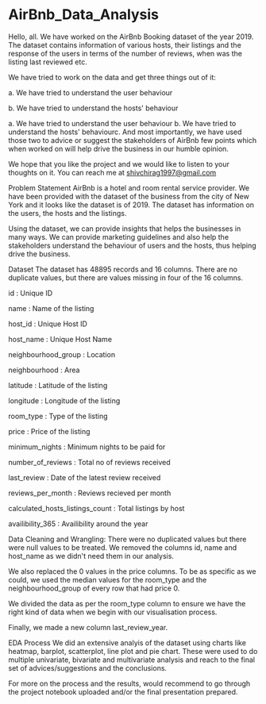 # AirBnb_Data_Analysis

Hello, all. We have worked on the AirBnb Booking dataset of the year 2019. The dataset contains information of various hosts, their listings and the response of the users in terms of the number of reviews, when was the listing last reviewed etc.

We have tried to work on the data and get three things out of it:

a. We have tried to understand the user behaviour

b. We have tried to understand the hosts' behaviour

a. We have tried to understand the user behaviour b. We have tried to understand the hosts' behaviourc. And most importantly, we have used those two to advice or suggest the stakeholders of AirBnb few points which when worked on will help drive the business in our humble opinion.

We hope that you like the project and we would like to listen to your thoughts on it. You can reach me at shivchirag1997@gmail.com

Problem Statement
AirBnb is a hotel and room rental service provider. We have been provided with the dataset of the business from the city of New York and it looks like the dataset is of 2019. The dataset has information on the users, the hosts and the listings.

Using the dataset, we can provide insights that helps the businesses in many ways. We can provide marketing guidelines and also help the stakeholders understand the behaviour of users and the hosts, thus helping drive the business.

Dataset
The dataset has 48895 records and 16 columns. There are no duplicate values, but there are values missing in four of the 16 columns.

id : Unique ID

name : Name of the listing

host_id : Unique Host ID

host_name : Unique Host Name

neighbourhood_group : Location

neighbourhood : Area

latitude : Latitude of the listing

longitude : Longitude of the listing

room_type : Type of the listing

price : Price of the listing

minimum_nights : Minimum nights to be paid for

number_of_reviews : Total no of reviews received

last_review : Date of the latest review received

reviews_per_month : Reviews recieved per month

calculated_hosts_listings_count : Total listings by host

availibility_365 : Availibility around the year

Data Cleaning and Wrangling:
There were no duplicated values but there were null values to be treated. We removed the columns id, name and host_name as we didn't need them in our analysis.

We also replaced the 0 values in the price columns. To be as specific as we could, we used the median values for the room_type and the neighbourhood_group of every row that had price 0.

We divided the data as per the room_type column to ensure we have the right kind of data when we begin with our visualisation process.

Finally, we made a new column last_review_year.

EDA Process
We did an extensive analyis of the dataset using charts like heatmap, barplot, scatterplot, line plot and pie chart. These were used to do multiple univariate, bivariate and multivariate analysis and reach to the final set of advices/suggestions and the conclusions.

For more on the process and the results, would recommend to go through the project notebook uploaded and/or the final presentation prepared.
